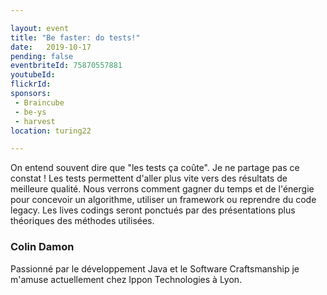 ```yaml
---

layout: event
title: "Be faster: do tests!"
date:   2019-10-17
pending: false
eventbriteId: 75870557881
youtubeId: 
flickrId:
sponsors:
 - Braincube
 - be-ys
 - harvest
location: turing22

---
```


On entend souvent dire que "les tests ça coûte". Je ne partage pas ce constat ! Les tests permettent d'aller plus vite vers des résultats de meilleure qualité. Nous verrons comment gagner du temps et de l'énergie pour concevoir un algorithme, utiliser un framework ou reprendre du code legacy. Les lives codings seront ponctués par des présentations plus théoriques des méthodes utilisées.

### Colin Damon

Passionné par le développement Java et le Software Craftsmanship je m'amuse actuellement chez Ippon Technologies à Lyon. 

